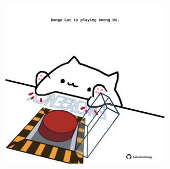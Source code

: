 <!-- built at 25/06/2023, 13:05:01 UTC -->
<p align="center">
  <img width="500" height="500" src="./ReadmeImage.svg">
</p>

